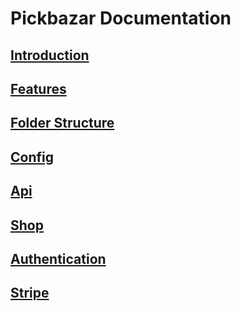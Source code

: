 # Pickbazar Documentation

## [Introduction](pickbazar/introduction.md)

## [Features](pickbazar/features.md)

## [Folder Structure](pickbazar/folder-structure.md)

## [Config](pickbazar/config.md)

## [Api](pickbazar/api.md)

## [Shop](pickbazar/shop.md)

## [Authentication](pickbazar/authentication.md)

## [Stripe](pickbazar/stripe.md)
